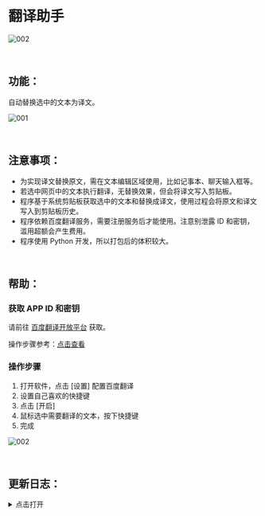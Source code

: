 # 翻译助手
![002](https://github.com/user-attachments/assets/0078103a-8572-40b3-b846-fb07c08d7476)

<br>

## 功能：

自动替换选中的文本为译文。

![001](https://github.com/user-attachments/assets/7de43fa4-aa07-4edf-8157-11e486de8f17)

<br>

## 注意事项：

- 为实现译文替换原文，需在文本编辑区域使用，比如记事本、聊天输入框等。
- 若选中网页中的文本执行翻译，无替换效果，但会将译文写入剪贴板。
- 程序基于系统剪贴板获取选中的文本和替换成译文，使用过程会将原文和译文写入到剪贴板历史。
- 程序依赖百度翻译服务，需要注册服务后才能使用。注意别泄露 ID 和密钥，滥用超额会产生费用。
- 程序使用 Python 开发，所以打包后的体积较大。
<br>

## 帮助：
### 获取 APP ID 和密钥
请前往 [百度翻译开放平台](https://fanyi-api.baidu.com/product/11) 获取。

操作步骤参考：[点击查看](https://bobtranslate.com/service/translate/baidu.html)

### 操作步骤
1. 打开软件，点击 [设置] 配置百度翻译
2. 设置自己喜欢的快捷键
3. 点击 [开启]
4. 鼠标选中需要翻译的文本，按下快捷键
5. 完成

![002](https://github.com/user-attachments/assets/8f8deb8c-2839-4355-a894-7bc12d41f070)

<br>

## 更新日志：
<details><summary>点击打开</summary>

**2024年12月31日&nbsp;&nbsp;&nbsp;&nbsp;v0.2.2**
- 使用更加现代化的 GUI 工具 wxPython 重构了界面

**2024年12月16日&nbsp;&nbsp;&nbsp;&nbsp;v0.1.0**
- 初代版本发布
- 使用 tkinter 构建

</details>
<br>
